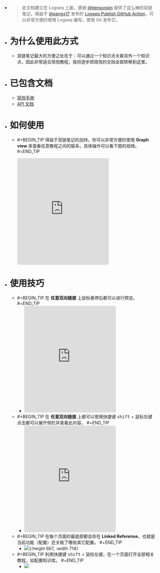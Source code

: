 - > 此文档建立在 Logseq 上面，感谢 [@tiensonqin](https://twitter.com/tiensonqin) 提供了这么棒的双链笔记，得益于 [@pengx17](https://twitter.com/pengx17) 发布的 [Logseq Publish GitHub Action](https://pengx17.github.io/knowledge-garden/#/page/logseq%20publish%20github%20action)，可以非常方便的使用 Logseq 编写，使用 Git 发布它。
- # 为什么使用此方式
	- 双链笔记最大的方便之处在于：可以通过一个知识点关联另外一个知识点，因此非常适合简悦教程，我将逐步把简悦的文档全部转移到这里。
- # 已包含文档
	- [简悦手册](https://www.yuque.com/kenshin/simpread)
	- [API 文档](https://simpread.pro/api)
- # 如何使用
	- #+BEGIN_TIP
	  得益于双链笔记的加持，你可以非常方便的使用 **Graph view** 来查看任意教程之间的联系，具体操作可以看下图的视频。
	  #+END_TIP
	  
	  <iframe src="https://cdn.jsdelivr.net/gh/23784148/upload-images@main/simpered/kb/2022-01-27_16-16-46.mp4" height="350" 
	  scrolling="no" border="0" frameborder="no" framespacing="0" allowfullscreen="true"> </iframe>
- # 使用技巧
	- #+BEGIN_TIP
	  在 **任意双向链接** 上鼠标悬停后都可以进行预览。
	  #+END_TIP
		- <iframe src="https://cdn.jsdelivr.net/gh/23784148/upload-images@main/simpered/kb/2022-01-28_13-23-42.mp4" height="350" 
		  scrolling="no" border="0" frameborder="no" framespacing="0" allowfullscreen="true"> </iframe>
	- #+BEGIN_TIP
	  在 **任意双向链接** 上都可以使用快捷键 <kbd>shift</kbd> + 鼠标左键点击都可以展开侧栏并查看此内容。
	  #+END_TIP
		- <iframe src="https://cdn.jsdelivr.net/gh/23784148/upload-images@main/simpered/kb/2022-01-28_13-29-57.mp4" height="350" 
		  scrolling="no" border="0" frameborder="no" framespacing="0" allowfullscreen="true"> </iframe>
	- #+BEGIN_TIP
	  在每个页面的最底部都会存在 **Linked Referense**，也就是当前功能（配置）还关联了哪些其它配置。
	  #+END_TIP
		- ![](https://cdn.jsdelivr.net/gh/23784148/upload-images@main/simpered/kb/image.png){:height 667, :width 714}
	- #+BEGIN_TIP
	  	利用快捷键 <kbd>shift</kbd> + 鼠标左键，在一个页面打开全部相关教程，如配置知识库。
	  	#+END_TIP
		- ![](https://cdn.jsdelivr.net/gh/23784148/upload-images@main/simpered/kb/SCR-20220129-qog.png)
